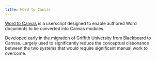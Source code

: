 ```yaml
---
title: Word to Canvas
---
```

[Word to Canvas](https://djplaner.github.io/word-to-canvas-module/) is a userscript designed to enable authored Word documents to be converted into Canvas modules.

Developed early in the migration of Griffith University from Blackboard to Canvas. Largely used to significantly reduce the conceptual dissonance between the two systems that would require significant manual work to overcome.